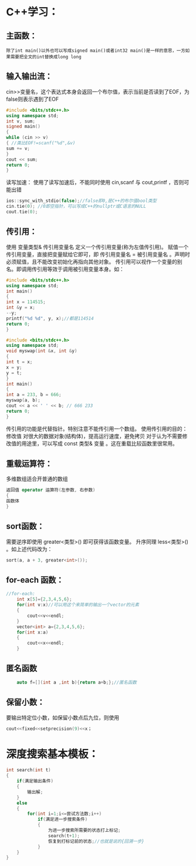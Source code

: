 # C++学习：
## 主函数：
    除了int main()以外也可以写成signed main()或者int32 main()是一样的意思，一方如果需要把全文的int替换成long long
## 输入输出流：
cin>>变量名，这个表达式本身会返回一个布尔值，表示当前是否读到了EOF，为false则表示遇到了EOF
```c++
#include <bits/stdc++.h>
using namespace std;
int v, sum;
signed main()
{
while (cin >> v)
{ //类比EOF!=scanf("%d",&v)
sum += v;
}
cout << sum;
return 0;
}
```
读写加速：
使用了读写加速后，不能同时使用 cin,scanf 与 cout,printf ，否则可能出错
```c++
ios::sync_with_stdio(false);//false即0,是C++的布尔值bool类型
cin.tie(0); //0即空指针，可以写成C++的nullptr或C语言的NULL
cout.tie(0);
```
## 传引用：
使用 变量类型& 传引用变量名 定义一个传引用变量(称为左值传引用)。
赋值一个传引用变量，直接把变量赋给它即可，即 传引用变量名 = 被引用变量名 。声明时必须赋值，且不能改变初始化再指向其他对象。
传引用可以视作一个变量的别名。即调用传引用等效于调用被引用变量本身。如：
```c++
#include <bits/stdc++.h>
using namespace std;
int main()
{
int x = 114515;
int &y = x;
--y;
printf("%d %d", y, x);//都是114514
return 0;
}
```
```c++
#include <bits/stdc++.h>
using namespace std;
void myswap(int &x, int &y)
{
int t = x;
x = y;
y = t;
}
int main()
{
int a = 233, b = 666;
myswap(a, b);
cout << a << ' ' << b; // 666 233
return 0;
}
```
传引用的功能是代替指针。特别注意不能传引用一个数组。
使用传引用的目的：
修改值
对很大的数据对象(结构体)，提高运行速度，避免拷贝
对于认为不需要修改值的用途里，可以写成 const 类型& 变量 。这在重载比较函数里很常用。

## 重载运算符：
多维数组适合开普通的数组
```c++
返回值 operator 运算符(左参数, 右参数)
{
函数体
}
```
## sort函数：
需要逆序即使用 greater<类型>() 即可获得该函数变量。
升序同理 less<类型>() 。如上述代码改为：
```c++
sort(a, a + 3, greater<int>());
```
## for-each 函数：
```c++
//for-each:
    int x[5]={2,3,4,5,6};
    for(int v:x)//可以用这个来简单的输出一个vector的元素
    {
        cout<<v<<endl;
    }
    vector<int> a={2,3,4,5,6};
    for(int x:a)
    {
        cout<<x<<endl;
    }
```
## 匿名函数
```c++
    auto f=[](int a ,int b){return a+b;};//匿名函数
```
## 保留小数：
要输出特定位小数，如保留小数点后九位，则使用 
```c++
cout<<fixed<<setprecision(9)<<x；
```
# 深度搜索基本模板：
```c++
int search(int t)
{
    if(满足输出条件)
    {
        输出解;
    }
    else
    {
        for(int i=1;i<=尝试方法数;i++)
            if(满足进一步搜索条件)
            {
                为进一步搜索所需要的状态打上标记;
                search(t+1);
                恢复到打标记前的状态;//也就是说的{回溯一步}
            }
    }
}
```

